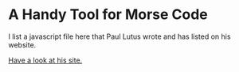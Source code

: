 A Handy Tool for Morse Code
====

I list a javascript file here that Paul Lutus wrote and has listed on his website.

[Have a look at his site.](https://arachnoid.com/morse_code/index.html)


